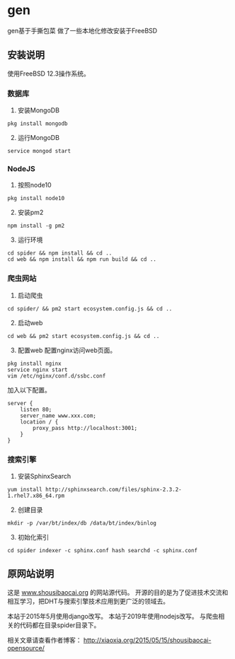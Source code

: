 # gen
gen基于手撕包菜 做了一些本地化修改安装于FreeBSD
## 安装说明

使用FreeBSD 12.3操作系统。

### 数据库 ###
1. 安装MongoDB

```
pkg install mongodb
```

2. 运行MongoDB

```
service mongod start
```

### NodeJS ###
1. 按照node10

```
pkg install node10
```

2. 安装pm2

```
npm install -g pm2
```

3. 运行环境

```
cd spider && npm install && cd ..
cd web && npm install && npm run build && cd ..
```

### 爬虫网站 ###
1. 启动爬虫

```
cd spider/ && pm2 start ecosystem.config.js && cd ..
```

2. 启动web

```
cd web && pm2 start ecosystem.config.js && cd ..
```

3. 配置web
配置nginx访问web页面。

```
pkg install nginx
service nginx start
vim /etc/nginx/conf.d/ssbc.conf
```

加入以下配置。

```
server {
    listen 80;
    server_name www.xxx.com;
    location / {
        proxy_pass http://localhost:3001;
    }
}
```


### 搜索引擎 ###
1. 安装SphinxSearch

```
yum install http://sphinxsearch.com/files/sphinx-2.3.2-1.rhel7.x86_64.rpm
```

2. 创建目录

```
mkdir -p /var/bt/index/db /data/bt/index/binlog
```

3. 初始化索引

``
cd spider
indexer -c sphinx.conf hash
searchd -c sphinx.conf
``


## 原网站说明
这是 www.shousibaocai.org 的网站源代码。
开源的目的是为了促进技术交流和相互学习，把DHT与搜索引擎技术应用到更广泛的领域去。

本站于2015年5月使用django改写。
本站于2019年使用nodejs改写。
与爬虫相关的代码都在目录spider目录下。

相关文章请查看作者博客：
http://xiaoxia.org/2015/05/15/shousibaocai-opensource/
